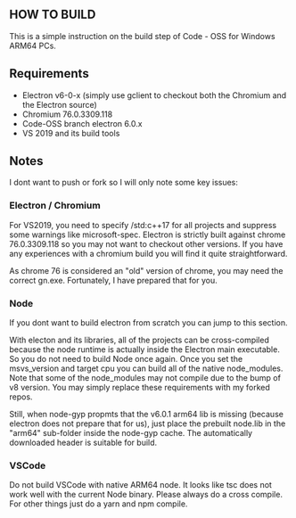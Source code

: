 HOW TO BUILD
----

This is a simple instruction on the build step of Code - OSS for Windows ARM64 PCs.

## Requirements

+  Electron v6-0-x (simply use gclient to checkout both the Chromium and the Electron source)
+  Chromium 76.0.3309.118
+  Code-OSS branch electron 6.0.x
+  VS 2019 and its build tools


## Notes

I dont want to push or fork so I will only note some key issues:

### Electron / Chromium

For VS2019, you need to specify /std:c++17 for all projects and suppress some warnings like microsoft-spec. Electron is strictly built against chrome 76.0.3309.118 so you may not want to checkout other versions.
If you have any experiences with a chromium build you will find it quite straightforward.

As chrome 76 is considered an "old" version of chrome, you may need the correct gn.exe. Fortunately, I have prepared that for you.


### Node 

If you dont want to build electron from scratch you can jump to this section. 

With electon and its libraries, all of the projects can be cross-compiled because the node runtime is actually inside the Electron main executable. So you do not need to build Node once again. Once you set the msvs_version and target cpu you can build all of the native node_modules.
Note that some of the node_modules may not compile due to the bump of v8 version. You may simply replace these requirements with my forked repos.

Still, when node-gyp propmts that the v6.0.1 arm64 lib is missing (because electron does not prepare that for us), just place the prebuilt node.lib in the "arm64" sub-folder inside the node-gyp cache. The automatically downloaded header is suitable for build.  


### VSCode

Do not build VSCode with native ARM64 node. It looks like tsc does not work well with the current Node binary. Please always do a cross compile.
For other things just do a yarn and npm compile.   
